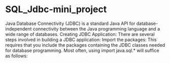 # SQL_Jdbc-mini_project
Java Database Connectivity (JDBC) is a standard Java API for database-independent
connectivity between the Java programming language and a wide range of databases. 
Creating JDBC Application:
There are several steps involved in building a JDBC application:
Import the packages:
This requires that you include the packages containing the JDBC classes needed for 
database programming. Most often, using import java.sql.* will suffice as follows:
